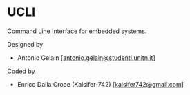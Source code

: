 # UCLI

Command Line Interface for embedded systems.

Designed by

- Antonio Gelain [antonio.gelain@studenti.unitn.it]

Coded by

- Enrico Dalla Croce (Kalsifer-742) [kalsifer742@gmail.com]